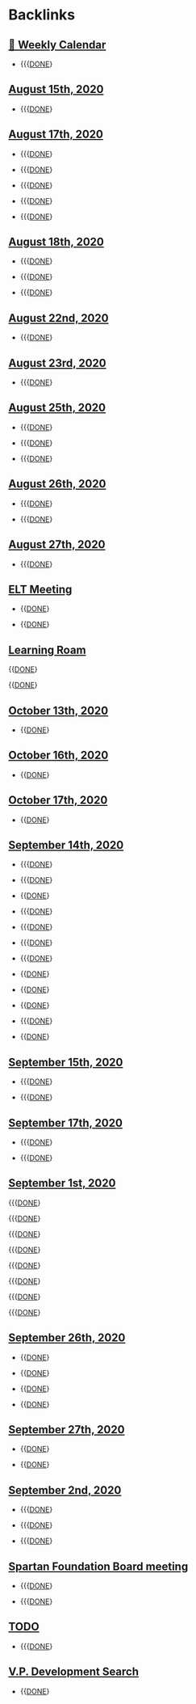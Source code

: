 
# Backlinks
## [  📅  Weekly Calendar](<  📅  Weekly Calendar.md>)
- {{{[DONE](<DONE.md>)}

## [August 15th, 2020](<August 15th, 2020.md>)
- {{{[DONE](<DONE.md>)}

## [August 17th, 2020](<August 17th, 2020.md>)
- {{{[DONE](<DONE.md>)}

- {{{[DONE](<DONE.md>)}

- {{{[DONE](<DONE.md>)}

- {{{[DONE](<DONE.md>)}

- {{{[DONE](<DONE.md>)}

## [August 18th, 2020](<August 18th, 2020.md>)
- {{{[DONE](<DONE.md>)}

- {{{[DONE](<DONE.md>)}

- {{{[DONE](<DONE.md>)}

## [August 22nd, 2020](<August 22nd, 2020.md>)
- {{{[DONE](<DONE.md>)}

## [August 23rd, 2020](<August 23rd, 2020.md>)
- {{{[DONE](<DONE.md>)}

## [August 25th, 2020](<August 25th, 2020.md>)
- {{{[DONE](<DONE.md>)}

- {{{[DONE](<DONE.md>)}

- {{{[DONE](<DONE.md>)}

## [August 26th, 2020](<August 26th, 2020.md>)
- {{{[DONE](<DONE.md>)}

- {{{[DONE](<DONE.md>)}

## [August 27th, 2020](<August 27th, 2020.md>)
- {{{[DONE](<DONE.md>)}

## [ELT Meeting](<ELT Meeting.md>)
- {{[DONE](<DONE.md>)}

- {{[DONE](<DONE.md>)}

## [Learning Roam](<Learning Roam.md>)
{{[DONE](<DONE.md>)}

{{[DONE](<DONE.md>)}

## [October 13th, 2020](<October 13th, 2020.md>)
- {{[DONE](<DONE.md>)}

## [October 16th, 2020](<October 16th, 2020.md>)
- {{[DONE](<DONE.md>)}

## [October 17th, 2020](<October 17th, 2020.md>)
- {{[DONE](<DONE.md>)}

## [September 14th, 2020](<September 14th, 2020.md>)
- {{{[DONE](<DONE.md>)}

- {{{[DONE](<DONE.md>)}

- {{[DONE](<DONE.md>)}

- {{{[DONE](<DONE.md>)}

- {{{[DONE](<DONE.md>)}

- {{{[DONE](<DONE.md>)}

- {{{[DONE](<DONE.md>)}

- {{[DONE](<DONE.md>)}

- {{[DONE](<DONE.md>)}

- {{[DONE](<DONE.md>)}

- {{{[DONE](<DONE.md>)}

- {{[DONE](<DONE.md>)}

## [September 15th, 2020](<September 15th, 2020.md>)
- {{{[DONE](<DONE.md>)}

- {{{[DONE](<DONE.md>)}

## [September 17th, 2020](<September 17th, 2020.md>)
- {{{[DONE](<DONE.md>)}

- {{{[DONE](<DONE.md>)}

## [September 1st, 2020](<September 1st, 2020.md>)
{{{[DONE](<DONE.md>)}

{{{[DONE](<DONE.md>)}

{{{[DONE](<DONE.md>)}

{{{[DONE](<DONE.md>)}

{{{[DONE](<DONE.md>)}

{{{[DONE](<DONE.md>)}

{{{[DONE](<DONE.md>)}

{{{[DONE](<DONE.md>)}

## [September 26th, 2020](<September 26th, 2020.md>)
- {{[DONE](<DONE.md>)}

- {{[DONE](<DONE.md>)}

- {{[DONE](<DONE.md>)}

- {{[DONE](<DONE.md>)}

## [September 27th, 2020](<September 27th, 2020.md>)
- {{[DONE](<DONE.md>)}

- {{[DONE](<DONE.md>)}

## [September 2nd, 2020](<September 2nd, 2020.md>)
- {{{[DONE](<DONE.md>)}

- {{{[DONE](<DONE.md>)}

- {{{[DONE](<DONE.md>)}

## [Spartan Foundation Board meeting ](<Spartan Foundation Board meeting .md>)
- {{{[DONE](<DONE.md>)}

- {{{[DONE](<DONE.md>)}

## [TODO](<TODO.md>)
- {{{[DONE](<DONE.md>)}

## [V.P. Development Search](<V.P. Development Search.md>)
- {{[DONE](<DONE.md>)}

